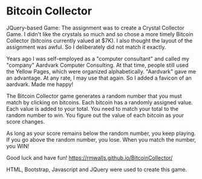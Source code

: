 # Bitcoin Collector
JQuery-based Game: 
The assignment was to create a Crystal Collector Game. I didn't like the crystals so much and so chose a more timely Bitcoin Collector (bitcoins currently valued at $7K). I also thought the layout of the assignment was awful. So I deliberately did not match it exactly. 

Years ago I was self-employed as a "computer consultant" and called my "company" Aardvark Computer Consulting. At that time, people still used the Yellow Pages, which were organized alphabetically. "Aardvark" gave me an advantage. At any rate, I may use that again. So I added a favicon of an aardvark. Made me happy!

The Bitcoin Collector game generates a random number that you must match by clicking on bitcoins. Each bitcoin has a randomly assigned value. Each value is added to your total. You need to match your total to the random number to win. You figure out the value of each bitcoin as your score changes. 

As long as your score remains below the random number, you keep playing. If you go above the random number, you lose. When you match the number, you WIN!

Good luck and have fun! https://rmwalls.github.io/BitcoinCollector/

HTML, Bootstrap, Javascript and JQuery were used to create this game.
